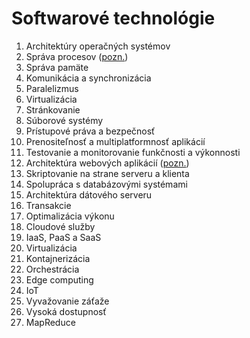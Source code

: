 # Softwarové technológie

1.	Architektúry operačných systémov 
2.	Správa procesov ([pozn.](poznamky/sprava-procesov.md))
3.	Správa pamäte
4.	Komunikácia a synchronizácia
5.	Paralelizmus 
6.	Virtualizácia 
7.	Stránkovanie 
8.	Súborové systémy
9.	 Prístupové práva a bezpečnosť 
10.	Prenositeľnosť a multiplatformnosť aplikácií 
11.	Testovanie a monitorovanie funkčnosti a výkonnosti
12.	Architektúra webových aplikácií ([pozn.](poznamky/architektura-webovych-aplikacii.md))
13.	Skriptovanie na strane serveru a klienta
14.	Spolupráca s databázovými systémami 
15.	Architektúra dátového serveru
16.	Transakcie 
17.	Optimalizácia výkonu 
18.	Cloudové služby
19.	IaaS, PaaS a SaaS
20.	Virtualizácia
21.	Kontajnerizácia 
22.	Orchestrácia
23.	Edge computing 
24.	IoT 
25.	Vyvažovanie záťaže 
26.	Vysoká dostupnosť 
27.	MapReduce
